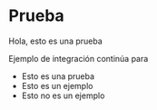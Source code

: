 # Prueba

Hola, esto es una prueba

Ejemplo de integración continúa para

* Esto es una prueba
* Esto es un ejemplo
* Esto no es un ejemplo
